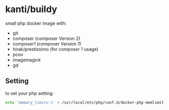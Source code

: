 # kanti/buildy
small php docker image with:
- git
- composer (composer Version 2)
- composer1 (composer Version 1)
- hirak/prestissimo (for composer 1 usage)
- pcov
- imagemagick
- gd


## Setting
to set your php setting:
````bash
echo 'memory_limit=-1' > /usr/local/etc/php/conf.d/docker-php-memlimit.ini;
````
